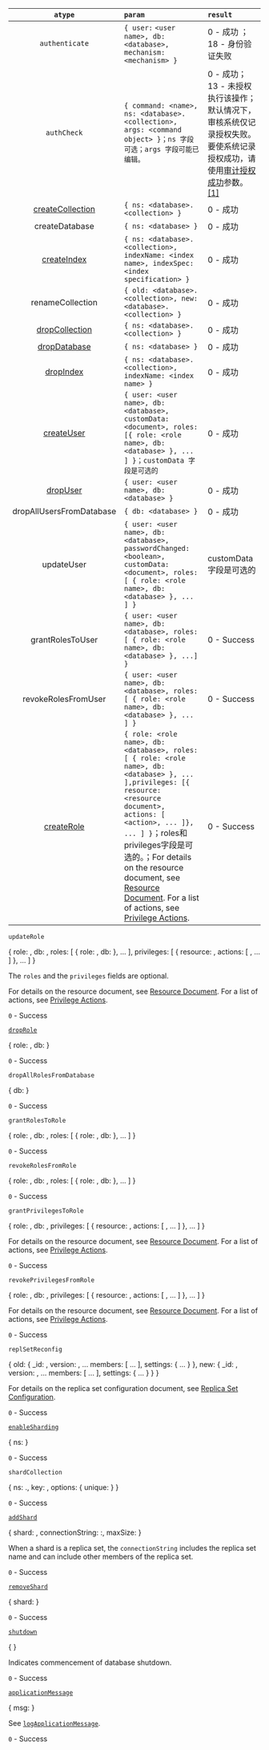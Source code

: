 
| `atype` | `param` | `result` | 
| :---: | :--- | :--- |
| `authenticate` | `{ user:` `<user name>, db: <database>, mechanism: <mechanism> }`| 0 - 成功 ；18 - 身份验证失败 |
|`authCheck`| `{ command: <name>, ns: <database>.<collection>, args: <command object> }；ns 字段可选；args 字段可能已编辑。` | 0 - 成功； 13 - 未授权执行该操作；默认情况下，审核系统仅记录授权失败。要使系统记录授权成功，请使用[审计授权成功](../parameters/#param.auditAuthorizationSuccess "auditAuthorizationSuccess")参数。[[1]](#performance)
|[createCollection](../privilege-actions/#createCollection "createCollection") | `{ ns: <database>.<collection> }` | 0 - 成功 | 
| createDatabase | `{ ns: <database> }` |  0 - 成功 |
| [createIndex](../privilege-actions/#createIndex "createIndex") | `{ ns: <database>.<collection>, indexName: <index name>, indexSpec: <index specification> }` | 0 - 成功 |
| renameCollection | `{ old: <database>.<collection>, new: <database>.<collection> }` | 0 - 成功 |
| [dropCollection](../privilege-actions/#dropCollection "dropCollection") | `{ ns: <database>.<collection> }` | 0 - 成功 |
| [dropDatabase](../privilege-actions/#dropDatabase "dropDatabase") | `{ ns: <database> }` | 0 - 成功 |
| [dropIndex](../privilege-actions/#dropIndex "dropIndex") | `{ ns: <database>.<collection>, indexName: <index name> }` | 0 - 成功 |
| [createUser](../privilege-actions/#createUser "createUser") | `{ user: <user name>, db: <database>, customData: <document>, roles: [{ role: <role name>, db: <database> }, ... ] }；customData 字段是可选的` | 0 - 成功 |
| [dropUser](../privilege-actions/#dropUser "dropUser") | `{ user: <user name>, db: <database> }` | 0 - 成功 | 
| dropAllUsersFromDatabase | `{ db: <database> }` | 0 - 成功 |
| updateUser | `{ user: <user name>, db: <database>, passwordChanged: <boolean>, customData: <document>, roles: [ { role: <role name>, db: <database> }, ... ] }` |   customData 字段是可选的 | 0 - Success |
| grantRolesToUser | `{ user: <user name>, db: <database>, roles: [ { role: <role name>, db: <database> }, ...] }` | 0 - Success |
| revokeRolesFromUser | `{ user: <user name>, db: <database>, roles: [ { role: <role name>, db: <database> }, ... ] }` | 0 - Success |
| [createRole](../privilege-actions/#createRole "createRole") | `{ role: <role name>, db: <database>, roles: [ { role: <role name>, db: <database> }, ... ],privileges: [{ resource: <resource document>, actions: [ <action>, ... ]}, ... ] }`；roles和privileges字段是可选的。；For details on the resource document, see [Resource Document](../resource-document/#resource-document). For a list of actions, see [Privilege Actions](../privilege-actions/#security-user-actions).| 0 - Success |

`updateRole`

{
  role: <role name>,
  db: <database>,
  roles: \[
     {
       role: <role name>,
       db: <database>
     },
     ...
  \],
  privileges: \[
    {
      resource: <resource document>,
      actions: \[ <action>, ... \]
    },
    ...
  \]
}

The `roles` and the `privileges` fields are optional.

For details on the resource document, see [Resource Document](../resource-document/#resource-document). For a list of actions, see [Privilege Actions](../privilege-actions/#security-user-actions).

`0` \- Success

[`dropRole`](../privilege-actions/#dropRole "dropRole")

{
  role: <role name>,
  db: <database>
}

`0` \- Success

`dropAllRolesFromDatabase`

{ db: <database> }

`0` \- Success

`grantRolesToRole`

{
  role: <role name>,
  db: <database>,
  roles: \[
     {
       role: <role name>,
       db: <database>
     },
     ...
  \]
}

`0` \- Success

`revokeRolesFromRole`

{
  role: <role name>,
  db: <database>,
  roles: \[
     {
       role: <role name>,
       db: <database>
     },
     ...
  \]
}

`0` \- Success

`grantPrivilegesToRole`

{
  role: <role name>,
  db: <database>,
  privileges: \[
    {
      resource: <resource document>,
      actions: \[ <action>, ... \]
    },
    ...
  \]
}

For details on the resource document, see [Resource Document](../resource-document/#resource-document). For a list of actions, see [Privilege Actions](../privilege-actions/#security-user-actions).

`0` \- Success

`revokePrivilegesFromRole`

{
  role: <role name>,
  db: <database name>,
  privileges: \[
    {
      resource: <resource document>,
      actions: \[ <action>, ... \]
    },
    ...
  \]
}

For details on the resource document, see [Resource Document](../resource-document/#resource-document). For a list of actions, see [Privilege Actions](../privilege-actions/#security-user-actions).

`0` \- Success

`replSetReconfig`

{
  old: {
   _id: <replicaSetName>,
   version: <number>,
   ...
   members: \[ ... \],
   settings: { ... }
  },
  new: {
   _id: <replicaSetName>,
   version: <number>,
   ...
   members: \[ ... \],
   settings: { ... }
  }
}

For details on the replica set configuration document, see [Replica Set Configuration](../replica-configuration/).

`0` \- Success

[`enableSharding`](../privilege-actions/#enableSharding "enableSharding")

{ ns: <database> }

`0` \- Success

`shardCollection`

{
  ns: <database>.<collection>,
  key: <shard key pattern>,
  options: { unique: <boolean> }
}

`0` \- Success

[`addShard`](../privilege-actions/#addShard "addShard")

{
  shard: <shard name>,
  connectionString: <hostname>:<port>,
  maxSize: <maxSize>
}

When a shard is a replica set, the `connectionString` includes the replica set name and can include other members of the replica set.

`0` \- Success

[`removeShard`](../privilege-actions/#removeShard "removeShard")

{ shard: <shard name> }

`0` \- Success

[`shutdown`](../privilege-actions/#shutdown "shutdown")

{ }

Indicates commencement of database shutdown.

`0` \- Success

[`applicationMessage`](../privilege-actions/#applicationMessage "applicationMessage")

{ msg: <custom message string> }

See [`logApplicationMessage`](../command/logApplicationMessage/#dbcmd.logApplicationMessage "logApplicationMessage").

`0` - Success